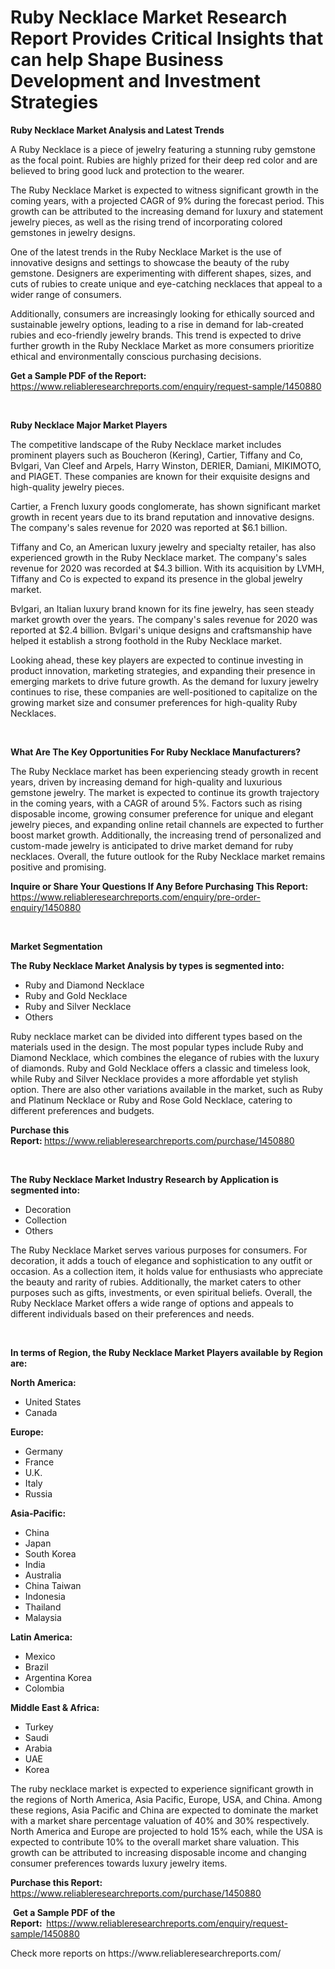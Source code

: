 <p><h1>Ruby Necklace Market Research Report Provides Critical Insights that can help Shape Business Development and Investment Strategies</h1></p><p><strong>Ruby Necklace Market Analysis and Latest Trends</strong></p>
<p><p>A Ruby Necklace is a piece of jewelry featuring a stunning ruby gemstone as the focal point. Rubies are highly prized for their deep red color and are believed to bring good luck and protection to the wearer.</p><p>The Ruby Necklace Market is expected to witness significant growth in the coming years, with a projected CAGR of 9% during the forecast period. This growth can be attributed to the increasing demand for luxury and statement jewelry pieces, as well as the rising trend of incorporating colored gemstones in jewelry designs.</p><p>One of the latest trends in the Ruby Necklace Market is the use of innovative designs and settings to showcase the beauty of the ruby gemstone. Designers are experimenting with different shapes, sizes, and cuts of rubies to create unique and eye-catching necklaces that appeal to a wider range of consumers.</p><p>Additionally, consumers are increasingly looking for ethically sourced and sustainable jewelry options, leading to a rise in demand for lab-created rubies and eco-friendly jewelry brands. This trend is expected to drive further growth in the Ruby Necklace Market as more consumers prioritize ethical and environmentally conscious purchasing decisions.</p></p>
<p><strong>Get a Sample PDF of the Report:&nbsp;</strong> <a href="https://www.reliableresearchreports.com/enquiry/request-sample/1450880">https://www.reliableresearchreports.com/enquiry/request-sample/1450880</a></p>
<p>&nbsp;</p>
<p><strong>Ruby Necklace Major Market Players</strong></p>
<p><p>The competitive landscape of the Ruby Necklace market includes prominent players such as Boucheron (Kering), Cartier, Tiffany and Co, Bvlgari, Van Cleef and Arpels, Harry Winston, DERIER, Damiani, MIKIMOTO, and PIAGET. These companies are known for their exquisite designs and high-quality jewelry pieces.</p><p>Cartier, a French luxury goods conglomerate, has shown significant market growth in recent years due to its brand reputation and innovative designs. The company's sales revenue for 2020 was reported at $6.1 billion.</p><p>Tiffany and Co, an American luxury jewelry and specialty retailer, has also experienced growth in the Ruby Necklace market. The company's sales revenue for 2020 was recorded at $4.3 billion. With its acquisition by LVMH, Tiffany and Co is expected to expand its presence in the global jewelry market.</p><p>Bvlgari, an Italian luxury brand known for its fine jewelry, has seen steady market growth over the years. The company's sales revenue for 2020 was reported at $2.4 billion. Bvlgari's unique designs and craftsmanship have helped it establish a strong foothold in the Ruby Necklace market.</p><p>Looking ahead, these key players are expected to continue investing in product innovation, marketing strategies, and expanding their presence in emerging markets to drive future growth. As the demand for luxury jewelry continues to rise, these companies are well-positioned to capitalize on the growing market size and consumer preferences for high-quality Ruby Necklaces.</p></p>
<p>&nbsp;</p>
<p><strong>What Are The Key Opportunities For Ruby Necklace Manufacturers?</strong></p>
<p><p>The Ruby Necklace market has been experiencing steady growth in recent years, driven by increasing demand for high-quality and luxurious gemstone jewelry. The market is expected to continue its growth trajectory in the coming years, with a CAGR of around 5%. Factors such as rising disposable income, growing consumer preference for unique and elegant jewelry pieces, and expanding online retail channels are expected to further boost market growth. Additionally, the increasing trend of personalized and custom-made jewelry is anticipated to drive market demand for ruby necklaces. Overall, the future outlook for the Ruby Necklace market remains positive and promising.</p></p>
<p><strong>Inquire or Share Your Questions If Any Before Purchasing This Report:</strong> <a href="https://www.reliableresearchreports.com/enquiry/pre-order-enquiry/1450880">https://www.reliableresearchreports.com/enquiry/pre-order-enquiry/1450880</a></p>
<p>&nbsp;</p>
<p><strong>Market Segmentation</strong></p>
<p><strong>The Ruby Necklace Market Analysis by types is segmented into:</strong></p>
<p><ul><li>Ruby and Diamond Necklace</li><li>Ruby and Gold Necklace</li><li>Ruby and Silver Necklace</li><li>Others</li></ul></p>
<p><p>Ruby necklace market can be divided into different types based on the materials used in the design. The most popular types include Ruby and Diamond Necklace, which combines the elegance of rubies with the luxury of diamonds. Ruby and Gold Necklace offers a classic and timeless look, while Ruby and Silver Necklace provides a more affordable yet stylish option. There are also other variations available in the market, such as Ruby and Platinum Necklace or Ruby and Rose Gold Necklace, catering to different preferences and budgets.</p></p>
<p><strong>Purchase this Report:&nbsp;</strong><a href="https://www.reliableresearchreports.com/purchase/1450880">https://www.reliableresearchreports.com/purchase/1450880</a></p>
<p>&nbsp;</p>
<p><strong>The Ruby Necklace Market Industry Research by Application is segmented into:</strong></p>
<p><ul><li>Decoration</li><li>Collection</li><li>Others</li></ul></p>
<p><p>The Ruby Necklace Market serves various purposes for consumers. For decoration, it adds a touch of elegance and sophistication to any outfit or occasion. As a collection item, it holds value for enthusiasts who appreciate the beauty and rarity of rubies. Additionally, the market caters to other purposes such as gifts, investments, or even spiritual beliefs. Overall, the Ruby Necklace Market offers a wide range of options and appeals to different individuals based on their preferences and needs.</p></p>
<p>&nbsp;</p>
<p><strong>In terms of Region, the Ruby Necklace Market Players available by Region are:</strong></p>
<p>
    <p> <strong> North America: </strong>
        <ul>
            <li>United States</li>
            <li>Canada</li>
        </ul>
        </p> 
    <p> <strong> Europe: </strong>
        <ul>
            <li>Germany</li>
            <li>France</li>
            <li>U.K.</li>
            <li>Italy</li>
            <li>Russia</li>
        </ul>
        </p> 
    <p> <strong> Asia-Pacific: </strong>
        <ul>
            <li>China</li>
            <li>Japan</li>
            <li>South Korea</li>
            <li>India</li>
            <li>Australia</li>
            <li>China Taiwan</li>
            <li>Indonesia</li>
            <li>Thailand</li>
            <li>Malaysia</li>
        </ul>
        </p> 
    <p> <strong> Latin America: </strong>
        <ul>
            <li>Mexico</li>
            <li>Brazil</li>
            <li>Argentina Korea</li>
            <li>Colombia</li>
        </ul>
        </p> 
    <p> <strong> Middle East & Africa: </strong>
        <ul>
            <li>Turkey</li>
            <li>Saudi</li>
            <li>Arabia</li>
            <li>UAE</li>
            <li>Korea</li>
        </ul>
    </p>
    </p>
<p><p>The ruby necklace market is expected to experience significant growth in the regions of North America, Asia Pacific, Europe, USA, and China. Among these regions, Asia Pacific and China are expected to dominate the market with a market share percentage valuation of 40% and 30% respectively. North America and Europe are projected to hold 15% each, while the USA is expected to contribute 10% to the overall market share valuation. This growth can be attributed to increasing disposable income and changing consumer preferences towards luxury jewelry items.</p></p>
<p><strong>Purchase this Report: </strong><a href="https://www.reliableresearchreports.com/purchase/1450880">https://www.reliableresearchreports.com/purchase/1450880</a></p>
<p>&nbsp;<strong>Get a Sample PDF of the Report:&nbsp;&nbsp;</strong><a href="https://www.reliableresearchreports.com/enquiry/request-sample/1450880">https://www.reliableresearchreports.com/enquiry/request-sample/1450880</a></p>
<p><strong></strong></p>
<p>Check more reports on https://www.reliableresearchreports.com/</p>